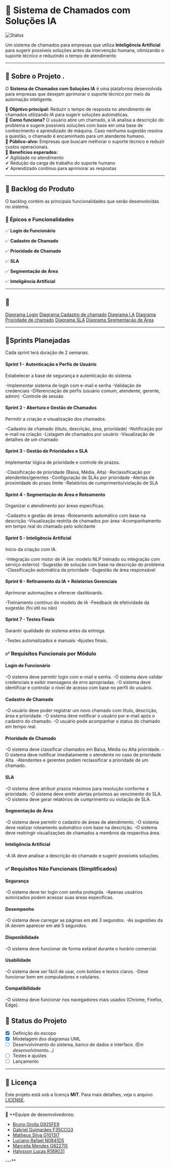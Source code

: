 # 📌 Sistema de Chamados com Soluções IA  

![Status](https://img.shields.io/badge/status-em%20planejamento-blue)

Um sistema de chamados para empresas que utiliza **Inteligência Artificial** para sugerir possíveis soluções antes da intervenção humana, otimizando o suporte técnico e reduzindo o tempo de atendimento

---

## 📖 Sobre o Projeto  .
O **Sistema de Chamados com Soluções IA** é uma plataforma desenvolvida para empresas que desejam aprimorar o suporte técnico por meio da automação inteligente.  

🔹 **Objetivo principal:** Reduzir o tempo de resposta no atendimento de chamados utilizando IA para sugerir soluções automáticas.  
🔹 **Como funciona?** O usuário abre um chamado, a IA analisa a descrição do problema e sugere possíveis soluções com base em uma base de conhecimento e aprendizado de máquina. Caso nenhuma sugestão resolva a questão, o chamado é encaminhado para um atendente humano.  
🔹 **Público-alvo:** Empresas que buscam melhorar o suporte técnico e reduzir custos operacionais.  
🔹 **Benefícios esperados:**  
✔ Agilidade no atendimento  
✔ Redução da carga de trabalho do suporte humano  
✔ Aprendizado contínuo para aprimorar as respostas  

---

## 📌 Backlog do Produto  
O backlog contém as principais funcionalidades que serão desenvolvidas no sistema.  

### **📍 Épicos e Funcionalidades**  
✅ **Login de Funcionário**  

✅ **Cadastro de Chamado**  

✅ **Prioridade de Chamado**  

✅ **SLA**  

✅ **Segmentação de Área**  

✅ **Inteligência Artificial**  

---

## 📌

[Diagrama Login](https://github.com/BrunoGrolla/Desenvolvimento-AOO/raw/refs/heads/main/Logincompleto.asta)
[Diagrama Cadastro de chamado](https://github.com/BrunoGrolla/Desenvolvimento-AOO/raw/refs/heads/main/Cadastro%20de%20chamado.asta)
[Diagrama I.A](https://github.com/BrunoGrolla/Desenvolvimento-AOO/raw/refs/heads/main/I.A.asta)
[Diagrama Prioridade de chamado](https://github.com/BrunoGrolla/Desenvolvimento-AOO/raw/refs/heads/main/Prioridade%20de%20chamado.asta)
[Diagrama SLA](https://github.com/BrunoGrolla/Desenvolvimento-AOO/raw/refs/heads/main/SLA.Astah.asta)
[Diagrama Segmentação de Área]()

---

## 📌Sprints Planejadas
Cada sprint terá duração de 2 semanas.

#### Sprint 1 - Autenticação e Perfis de Usuário
Estabelecer a base de segurança e autenticação do sistema.

-Implementar sistema de login com e-mail e senha
-Validação de credenciais
-Diferenciação de perfis (usuário comum, atendente, gerente, admin)
-Controle de sessão

#### Sprint 2 - Abertura e Gestão de Chamados
Permitir a criação e visualização dos chamados.

-Cadastro de chamado (título, descrição, área, prioridade)
-Notificação por e-mail na criação
-Listagem de chamados por usuário
-Visualização de detalhes de um chamado

#### Sprint 3 - Gestão de Prioridades e SLA
Implementar lógica de prioridade e controle de prazos.

-Classificação de prioridade (Baixa, Média, Alta)
-Reclassificação por atendentes/gerentes
-Configuração de SLAs por prioridade
-Alertas de proximidade do prazo limite
-Relatórios de cumprimento/violação de SLA

#### Sprint 4 - Segmentação de Área e Roteamento
Organizar o atendimento por áreas específicas.

-Cadastro e gestão de áreas
-Roteamento automático com base na descrição
-Visualização restrita de chamados por área
-Acompanhamento em tempo real do chamado pelo solicitante

#### Sprint 5 - Inteligência Artificial
Início da criação com IA.

-Integração com motor de IA (ex: modelo NLP treinado ou integração com serviço externo)
-Sugestão de solução com base na descrição do problema
-Classificação automática da prioridade
-Sugestão de área responsável

#### Sprint 6 - Refinamento da IA + Relatórios Gerenciais
Aprimorar automações e oferecer dashboards.

-Treinamento contínuo do modelo de IA
-Feedback de efetividade da sugestão (foi útil ou não)

#### Sprint 7 - Testes Finais
Garantir qualidade do sistema antes da entrega.

-Testes automatizados e manuais
-Ajustes finais.

### ✅ Requisitos Funcionais por Módulo
#### Login de Funcionário
-O sistema deve permitir login com e-mail e senha.
-O sistema deve validar credenciais e exibir mensagens de erro apropriadas.
-O sistema deve identificar e controlar o nível de acesso com base no perfil do usuário.

#### Cadastro de Chamado
-O usuário deve poder registrar um novo chamado com título, descrição, área e prioridade.
-O sistema deve notificar o usuário por e-mail após o cadastro do chamado.
-O usuário pode acompanhar o status do chamado em tempo real.

#### Prioridade de Chamado
-O sistema deve classificar chamados em Baixa, Média ou Alta prioridade.
-O sistema deve notificar imediatamente o atendente no caso de prioridade Alta.
-Atendentes e gerentes podem reclassificar a prioridade de um chamado.

#### SLA 
-O sistema deve atribuir prazos máximos para resolução conforme a prioridade.
-O sistema deve emitir alertas próximos ao vencimento do SLA.
-O sistema deve gerar relatórios de cumprimento ou violação de SLA.

#### Segmentação de Área
-O sistema deve permitir o cadastro de áreas de atendimento.
-O sistema deve realizar roteamento automático com base na descrição.
-O sistema deve restringir visualizações de chamados a membros da respectiva área.

#### Inteligência Artificial
-A IA deve analisar a descrição do chamado e sugerir possíveis soluções.

### ✅ Requisitos Não Funcionais (Simplificados)
#### Segurança
-O sistema deve ter login com senha protegida.
-Apenas usuários autorizados podem acessar suas áreas específicas.

#### Desempenho
-O sistema deve carregar as páginas em até 3 segundos.
-As sugestões da IA devem aparecer em até 5 segundos.

#### Disponibilidade
-O sistema deve funcionar de forma estável durante o horário comercial.

#### Usabilidade
-O sistema deve ser fácil de usar, com botões e textos claros.
-Deve funcionar bem em computadores e celulares.

#### Compatibilidade
-O sistema deve funcionar nos navegadores mais usados (Chrome, Firefox, Edge).


## 📝 Status do Projeto  
- [x] Definição do escopo  
- [x] Modelagem dos diagramas UML  
- [ ] Desenvolvimento do sistema, banco de dados e interface. *(Em desenvolvimento...)*  
- [ ] Testes e ajustes  
- [ ] Lançamento   

---

## 📄 Licença  
Este projeto está sob a licença **MIT**. Para mais detalhes, veja o arquivo [LICENSE](LICENSE).

---

📌 **Equipe de desenvolvedores:

- [Bruno Grolla G925FE9](https://github.com/BrunoGrolla)  
- [Gabriel Guimarães F35CCG3](https://github.com/guimagabs)  
- [Matheus Silva G1013I7](https://github.com/MatheusSilva77)
- [Luciano Rafael N0841D5](https://github.com/lozss)
- [Marcella Mendes G8227I5](https://github.com/mahsouz444)
- [Halysson Lucas R189031](https://github.com/Hass-Lima)
  
---** 


